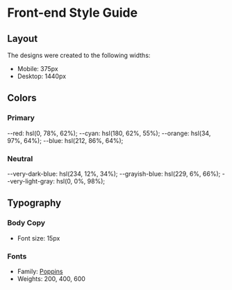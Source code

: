# Front-end Style Guide

## Layout

The designs were created to the following widths:

- Mobile: 375px
- Desktop: 1440px

## Colors

### Primary

--red: hsl(0, 78%, 62%);
--cyan: hsl(180, 62%, 55%);
--orange: hsl(34, 97%, 64%);
--blue: hsl(212, 86%, 64%);

### Neutral

--very-dark-blue: hsl(234, 12%, 34%);
--grayish-blue: hsl(229, 6%, 66%);
--very-light-gray: hsl(0, 0%, 98%);

## Typography

### Body Copy

- Font size: 15px

### Fonts

- Family: [Poppins](https://fonts.google.com/specimen/Poppins)
- Weights: 200, 400, 600
